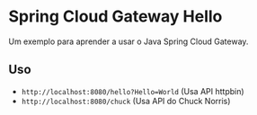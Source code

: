 # Spring Cloud Gateway Hello

Um exemplo para aprender a usar o Java Spring Cloud Gateway.

## Uso

- `http://localhost:8080/hello?Hello=World` (Usa API httpbin)
- `http://localhost:8080/chuck` (Usa API do Chuck Norris)
